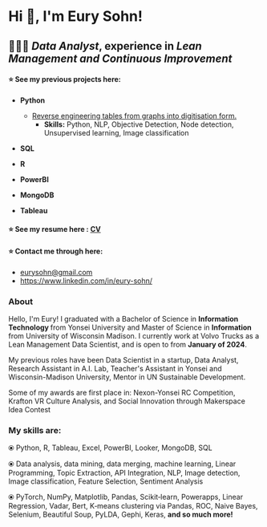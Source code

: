 # Hi 👋, I'm Eury Sohn!

 ## 👩🏻‍💻 <i>Data Analyst</i>, experience in <i>Lean Management and Continuous Improvement </i>

#### ⭐ See my previous projects here: 
* **Python**
  * [Reverse engineering tables from graphs into digitisation form.](Python/Graph2Chart)
     * **Skills:** Python, NLP, Objective Detection, Node detection, Unsupervised learning, Image classification

* **SQL**
* **R**
* **PowerBI**
* **MongoDB**
* **Tableau**

#### ⭐ See my resume here : [CV](ES_RESUME(fixed)July.pdf)
#### ⭐ Contact me through here: 
* eurysohn@gmail.com 
* https://www.linkedin.com/in/eury-sohn/

### About
Hello, I'm Eury! I graduated with a Bachelor of Science in <b> Information Technology </b> from Yonsei University and Master of Science in <b> Information </b> from University of Wisconsin Madison. I currently work at Volvo Trucks as a Lean Management Data Scientist, and is open to from <b> January of 2024</b>. 

My previous roles have been Data Scientist in a startup, Data Analyst, Research Assistant in A.I. Lab, Teacher's Assistant in Yonsei and Wisconsin-Madison University, Mentor in UN Sustainable Development. 

Some of my awards are first place in: Nexon-Yonsei RC Competition, Krafton VR Culture Analysis, and Social Innovation through Makerspace Idea Contest

### My skills are: 

⦿ Python, R, Tableau, Excel, PowerBI, Looker, MongoDB, SQL 

⦿ Data analysis, data mining, data merging, machine learning, Linear Programming, Topic Extraction, API Integration, NLP, Image detection, Image classification, Feature Selection, Sentiment Analysis 

⦿  PyTorch, NumPy, Matplotlib, Pandas, Scikit‑learn, Powerapps, Linear Regression, Vadar, Bert, K‑means clustering via Pandas, ROC, Naive Bayes, Selenium, Beautiful Soup, PyLDA, Gephi, Keras, <b> and so much more! </b> 

